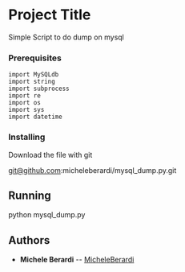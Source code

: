 # Project Title

Simple Script to do dump on mysql 

### Prerequisites
```
import MySQLdb
import string
import subprocess
import re
import os
import sys
import datetime

```

### Installing

Download the file with git 

git@github.com:micheleberardi/mysql_dump.py.git


## Running

python mysql_dump.py


## Authors

* **Michele Berardi** -- [MicheleBerardi](https://github.com/micheleberardi)

